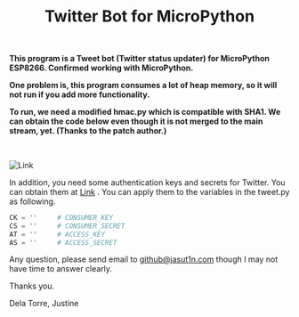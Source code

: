 <h1 align="center"> Twitter Bot for MicroPython <ESP8266></h1>
 
 <br /> 

<strong>This program is a Tweet bot (Twitter status updater) for MicroPython ESP8266.
Confirmed working with MicroPython.</strong>

<strong>One problem is, this program consumes a lot of heap memory, so it will not run
if you add more functionality.</strong>

<strong>To run, we need a modified hmac.py which is compatible with SHA1.  We can
obtain the code below even though it is not merged to the main stream, yet.
(Thanks to the patch author.)</strong>

<br />

![Link](https://github.com/micropython/micropython-lib/pull/82/files)

In addition, you need some authentication keys and secrets for Twitter.
You can obtain
them at [Link](https://dev.twitter.com/oauth/overview/application-owner-access-tokens) .
You can apply them to the variables in the tweet.py as following.

```python
CK = ''     # CONSUMER_KEY
CS = ''     # CONSUMER_SECRET
AT = ''     # ACCESS_KEY
AS = ''     # ACCESS_SECRET
```

Any question, please send email to github@jasut1n.com though I may not have time to answer clearly.

Thanks you.

Dela Torre, Justine 
